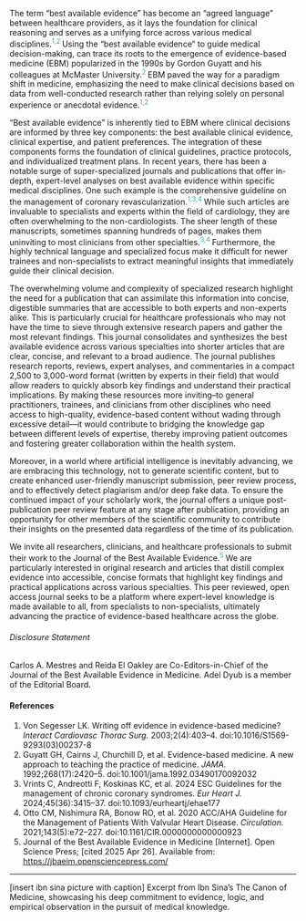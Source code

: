 
The term “best available evidence” has become an “agreed language” between healthcare providers, as it lays the foundation for clinical reasoning and serves as a unifying force across various medical disciplines.<sup style="color:#44A6B2;">1,2 </sup> Using the “best available evidence” to guide medical decision-making, can trace its roots to the emergence of evidence-based medicine (EBM) popularized in the 1990s by Gordon Guyatt and his colleagues at McMaster University.<sup style="color:#44A6B2;">2 </sup> EBM paved the way for a paradigm shift in medicine, emphasizing the need to make clinical decisions based on data from well-conducted research rather than relying solely on personal experience or anecdotal evidence.<sup style="color:#44A6B2;">1,2 </sup> 

“Best available evidence” is inherently tied to EBM where clinical decisions are informed by three key components: the best available clinical evidence, clinical expertise, and patient preferences. The integration of these components forms the foundation of clinical guidelines, practice protocols, and individualized treatment plans. In recent years, there has been a notable surge of super-specialized journals and publications that offer in-depth, expert-level analyses on best available evidence within specific medical disciplines. One such example is the comprehensive guideline on the management of coronary revascularization.<sup style="color:#44A6B2;">1,3,4 </sup> While such articles are invaluable to specialists and experts within the field of cardiology, they are often overwhelming to the non-cardiologists. The sheer length of these manuscripts, sometimes spanning hundreds of pages, makes them uninviting to most clinicians from other specialties.<sup style="color:#44A6B2;">3,4 </sup> Furthermore, the highly technical language and specialized focus make it difficult for newer trainees and non-specialists to extract meaningful insights that immediately guide their clinical decision.

The overwhelming volume and complexity of specialized research highlight the need for a publication that can assimilate this information into concise, digestible summaries that are accessible to both experts and non-experts alike. This is particularly crucial for healthcare professionals who may not have the time to sieve through extensive research papers and gather the most relevant findings. This journal consolidates and synthesizes the best available evidence across various specialties into shorter articles that are clear, concise, and relevant to a broad audience. The journal publishes research reports, reviews, expert analyses, and commentaries in a compact 2,500 to 3,000-word format (written by experts in their field) that would allow readers to quickly absorb key findings and understand their practical implications. By making these resources more inviting–to general practitioners, trainees, and clinicians from other disciplines who need access to high-quality, evidence-based content without wading through excessive detail—it would contribute to bridging the knowledge gap between different levels of expertise, thereby improving patient outcomes and fostering greater collaboration within the health system.  

Moreover, in a world where artificial intelligence is inevitably advancing, we are embracing this technology, not to generate scientific content, but to create enhanced user-friendly manuscript submission, peer review process, and to effectively detect plagiarism and/or deep fake data. To ensure the continued impact of your scholarly work, the journal offers a unique post-publication peer review feature at any stage after publication, providing an opportunity for other members of the scientific community to contribute their insights on the presented data regardless of the time of its publication.  

We invite all researchers, clinicians, and healthcare professionals to submit their work to the Journal of the Best Available Evidence.<sup style="color:#44A6B2;">5 </sup> We are particularly interested in original research and articles that distill complex evidence into accessible, concise formats that highlight key findings and practical applications across various specialties. This peer reviewed, open access journal seeks to be a platform where expert-level knowledge is made available to all, from specialists to non-specialists, ultimately advancing the practice of evidence-based healthcare across the globe.

###### Disclosure Statement

Carlos A. Mestres and Reida El Oakley are Co-Editors-in-Chief of the Journal of the Best Available Evidence in Medicine. Adel Dyub is a member of the Editorial Board.

#### References

1. Von Segesser LK. Writing off evidence in evidence-based medicine? *Interact Cardiovasc Thorac Surg.* 2003;2(4):403–4. doi:10.1016/S1569-9293(03)00237-8  
2. Guyatt GH, Cairns J, Churchill D, et al. Evidence-based medicine. A new approach to teaching the practice of medicine. *JAMA.* 1992;268(17):2420–5. doi:10.1001/jama.1992.03490170092032 
3. Vrints C, Andreotti F, Koskinas KC, et al. 2024 ESC Guidelines for the management of chronic coronary syndromes. *Eur Heart J.* 2024;45(36):3415–37. doi:10.1093/eurheartj/ehae177
4. Otto CM, Nishimura RA, Bonow RO, et al. 2020 ACC/AHA Guideline for the Management of Patients With Valvular Heart Disease. *Circulation.* 2021;143(5):e72–227. doi:10.1161/CIR.0000000000000923
5. Journal of the Best Available Evidence in Medicine [Internet]. Open Science Press; [cited 2025 Apr 26]. Available from: https://jbaeim.opensciencepress.com/


---
[insert ibn sina picture with caption]
Excerpt from Ibn Sina’s The Canon of Medicine, showcasing his deep commitment to evidence, logic, and empirical observation in the pursuit of medical knowledge.
